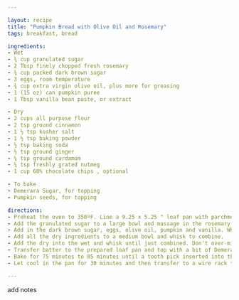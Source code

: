 ```yaml
---

layout: recipe
title: "Pumpkin Bread with Olive Oil and Rosemary"
tags: breakfast, bread

ingredients:
- Wet
- ¾ cup granulated sugar
- 2 Tbsp finely chopped fresh rosemary
- ¾ cup packed dark brown sugar
- 3 eggs, room temperature
- ¾ cup extra virgin olive oil, plus more for greasing
- 1 (15 oz) can pumpkin puree
- 1 Tbsp vanilla bean paste, or extract

- Dry
- 2 cups all purpose flour
- 2 tsp ground cinnamon
- 1 ½ tsp kosher salt
- 1 ½ tsp baking powder
- ½ tsp baking soda
- ½ tsp ground ginger
- ¼ tsp ground cardamom
- ¼ tsp freshly grated nutmeg
- 1 cup 60% chocolate chips , optional

- To bake
- Demerara Sugar, for topping
- Pumpkin seeds, for topping

directions:
- Preheat the oven to 350ºF. Line a 9.25 x 5.25 " loaf pan with parchment and grease all over with a bit of olive oil. (see note)
- Add the granulated sugar to a large bowl and massage in the rosemary with your hands. Massage until the sugar is very fragrant about 30 seconds to a minute.
- Add in the dark brown sugar, eggs, olive oil, pumpkin and vanilla. Whisk to combine. Set aside.
- Add all the dry ingredients to a medium bowl and whisk to combine.
- Add the dry into the wet and whisk until just combined. Don't over-mix! Fold in the chocolate chips, if using.
- Transfer batter to the prepared loaf pan and top with a bit of Demerara sugar and pumpkin seeds all over.
- Bake for 75 minutes to 85 minutes until a tooth pick inserted into the thickest part of the loaf comes out mainly clean with a few moist crumbs.
- Let cool in the pan for 30 minutes and then transfer to a wire rack to cool completely. Enjoy!

---
```


add notes
